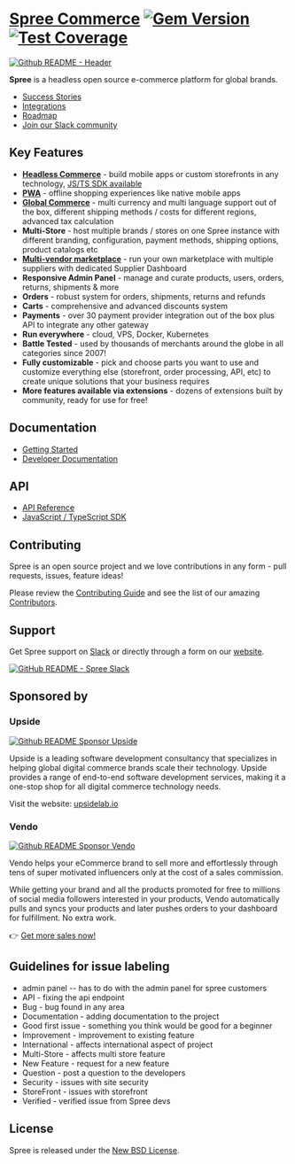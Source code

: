 # [Spree Commerce](https://spreecommerce.org) [![Gem Version](https://badge.fury.io/rb/spree.svg)](https://badge.fury.io/rb/spree) [![Test Coverage](https://api.codeclimate.com/v1/badges/8277fc2bb0b1f777084f/test_coverage)](https://codeclimate.com/github/spree/spree/test_coverage)

[![Github README - Header](https://github.com/spree/spree/assets/6420475/8c3be6ab-3ac9-41ce-accd-ae97f3c1b536)](https://github.com/spree/spree/releases/tag/v4.7.0)

**Spree** is a headless open source e-commerce platform for global brands.

* [Success Stories](https://spreecommerce.org/stories/)
* [Integrations](https://spreecommerce.org/integrations/)
* [Roadmap](https://github.com/spree/spree/milestones?direction=asc&sort=due_date&state=open)
* [Join our Slack community](http://slack.spreecommerce.org/)

## Key Features

* **[Headless Commerce](https://spreecommerce.org/use-cases/headless-ecommerce-api/)** - build mobile apps or custom storefronts in any technology, [JS/TS SDK available](https://github.com/spree/spree-storefront-api-v2-js-sdk)
* **[PWA](https://spreecommerce.org/use-cases/spree-pwa-progressive-web-application/)** - offline shopping experiences like native mobile apps
* **[Global Commerce](https://spreecommerce.org/use-cases/international-sales-demo/)** - multi currency and multi language support out of the box, different shipping methods / costs for different regions, advanced tax calculation
* **Multi-Store** - host multiple brands / stores on one Spree instance with different branding, configuration, payment methods, shipping options, product catalogs etc
* **[Multi-vendor marketplace](https://spreecommerce.org/use-cases/multi-vendor-marketplace-demo/)** - run your own marketplace with multiple suppliers with dedicated Supplier Dashboard
* **Responsive Admin Panel** - manage and curate products, users, orders, returns, shipments & more
* **Orders** - robust system for orders, shipments, returns and refunds
* **Carts** -  comprehensive and advanced discounts system
* **Payments** - over 30 payment provider integration out of the box plus API to integrate any other gateway
* **Run everywhere** - cloud, VPS, Docker, Kubernetes
* **Battle Tested** - used by thousands of merchants around the globe in all categories since 2007!
* **Fully customizable** - pick and choose parts you want to use and customize everything else (storefront, order processing, API, etc) to create unique solutions that your business requires
* **More features available via extensions** - dozens of extensions built by community, ready for use for free!

## Documentation

* [Getting Started](https://dev-docs.spreecommerce.org/getting-started/installation)
* [Developer Documentation](https://dev-docs.spreecommerce.org/)

## API

* [API Reference](https://api.spreecommerce.org/)
* [JavaScript / TypeScript SDK](https://github.com/spree/spree-storefront-api-v2-js-sdk)

## Contributing

Spree is an open source project and we love contributions in any form - pull requests, issues, feature ideas!

Please review the [Contributing Guide](https://dev-docs.spreecommerce.org/contributing/index) and see the list of our amazing [Contributors](https://github.com/spree/spree/graphs/contributors).

## Support

Get Spree support on [Slack](https://spree-commerce.slack.com/join/shared_invite/zt-ico7d35e-OeoAYXKO8XNtrZR1ZvBb5A#/shared-invite/email) or directly through a form on our [website](https://spreecommerce.org/contact/).

[![GitHub README - Spree Slack](https://github.com/spree/spree/assets/43988137/d0fc8423-5f38-4514-bfb1-c26eeb752639)](https://spree-commerce.slack.com/join/shared_invite/zt-ico7d35e-OeoAYXKO8XNtrZR1ZvBb5A#/shared-invite/email)

## Sponsored by

### Upside
[![Github README Sponsor Upside](https://github.com/spree/spree/assets/43988137/8b0a50a8-640e-4561-b833-2ab6de2da68d)](https://upsidelab.io/)

Upside is a leading software development consultancy that specializes in helping global digital commerce brands scale their technology. Upside provides a range of end-to-end software development services, making it a one-stop shop for all digital commerce technology needs.

Visit the website: [upsidelab.io](https://upsidelab.io)

### Vendo

[![Github README Sponsor Vendo](https://github.com/spree/spree/assets/43988137/7d0ab67c-7484-414d-bed4-156fcb00c149)](https://www.getvendo.com/)

Vendo helps your eCommerce brand to sell more and effortlessly through tens of super motivated influencers only at the cost of a sales commission.

While getting your brand and all the products promoted for free to millions of social media followers interested in your products, Vendo automatically pulls and syncs your products and later pushes orders to your dashboard for fulfillment. No extra work.

👉 [Get more sales now!](https://www.getvendo.com/vendo-seller-network)

## Guidelines for issue labeling

* admin panel -- has to do with the admin panel for spree customers
* API - fixing the api endpoint
* Bug - bug found in any area
* Documentation - adding documentation to the project
* Good first issue - something you think would be good for a beginner
* Improvement - improvement to existing feature
* International - affects international aspect of project
* Multi-Store - affects multi store feature
* New Feature - request for a new feature
* Question - post a question to the developers
* Security - issues with site security
* StoreFront - issues with storefront
* Verified - verified issue from Spree devs

## License

Spree is released under the [New BSD License](https://github.com/spree/spree/blob/main/license.md).

